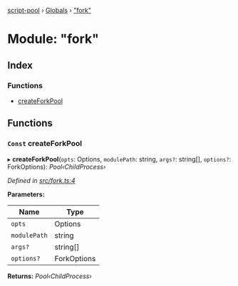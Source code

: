 [script-pool](../README.md) › [Globals](../globals.md) › ["fork"](_fork_.md)

# Module: "fork"

## Index

### Functions

* [createForkPool](_fork_.md#const-createforkpool)

## Functions

### `Const` createForkPool

▸ **createForkPool**(`opts`: Options, `modulePath`: string, `args?`: string[], `options?`: ForkOptions): *Pool‹ChildProcess›*

*Defined in [src/fork.ts:4](https://github.com/claukers/script-pool/blob/4ec84bc/src/fork.ts#L4)*

**Parameters:**

Name | Type |
------ | ------ |
`opts` | Options |
`modulePath` | string |
`args?` | string[] |
`options?` | ForkOptions |

**Returns:** *Pool‹ChildProcess›*
